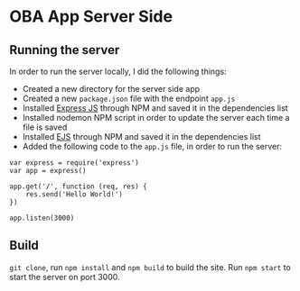 # OBA App Server Side

## Running the server
In order to run the server locally, I did the following things:

* Created a new directory for the server side app
* Created a new `package.json` file with the endpoint `app.js`
* Installed [Express JS](https://expressjs.com/) through NPM and saved it in the dependencies list
* Installed nodemon NPM script in order to update the server each time a file is saved
* Installed [EJS](http://ejs.co/) through NPM and saved it in the dependencies list
* Added the following code to the `app.js` file, in order to run the server:
```
var express = require('express')
var app = express()

app.get('/', function (req, res) {
	res.send('Hello World!')
})

app.listen(3000)
```

## Build
`git clone`, run `npm install` and `npm build` to build the site.
Run `npm start` to start the server on port 3000.
